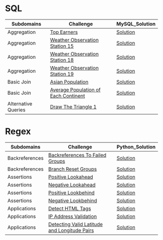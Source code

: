 # SQL
| Subdomains | Challenge | MySQL_Solution  |
| ------- | --- | --- |
| Aggregation | [Top Earners](https://www.hackerrank.com/challenges/earnings-of-employees/problem?isFullScreen=true)  | [Solution](https://github.com/cengiz1erg/HackerRank_Solutions/tree/main/SQL/Top_Earners.sql)  |
| Aggregation | [Weather Observation Station 15](https://www.hackerrank.com/challenges/weather-observation-station-15/problem?isFullScreen=true)  | [Solution](https://github.com/cengiz1erg/HackerRank_Solutions/blob/main/SQL/WeatherObservationStation15.sql)  |
| Aggregation | [Weather Observation Station 18](https://www.hackerrank.com/challenges/weather-observation-station-18/problem?isFullScreen=true)  | [Solution](https://github.com/cengiz1erg/HackerRank_Solutions/blob/main/SQL/WeatherObservationStation18.sql)  |
| Aggregation | [Weather Observation Station 19](https://www.hackerrank.com/challenges/weather-observation-station-19/problem?isFullScreen=true)  | [Solution](https://github.com/cengiz1erg/HackerRank_Solutions/blob/main/SQL/WeatherObservationStation19.sql)  |
| Basic Join | [Asian Population](https://www.hackerrank.com/challenges/asian-population/problem?isFullScreen=true)  | [Solution](https://github.com/cengiz1erg/HackerRank_Solutions/blob/main/SQL/AsianPopulation.sql)  |
| Basic Join | [Average Population of Each Continent](https://www.hackerrank.com/challenges/average-population-of-each-continent/problem?isFullScreen=true)  | [Solution](https://github.com/cengiz1erg/HackerRank_Solutions/blob/main/SQL/AveragePopulationofEachContinent.sql)  |
| Alternative Queries| [Draw The Triangle 1](https://www.hackerrank.com/challenges/draw-the-triangle-1/problem)  | [Solution](https://github.com/cengiz1erg/HackerRank_Solutions/blob/main/SQL/drawthetriangle1.sql)  |

# Regex
| Subdomains | Challenge | Python_Solution  |
| ------- | --- | --- |
| Backreferences | [Backreferences To Failed Groups](https://www.hackerrank.com/challenges/backreferences-to-failed-groups/problem?isFullScreen=true)  | [Solution](https://github.com/cengiz1erg/HackerRank_Solutions/blob/main/Regex/BackreferencesToFailedGroups.py) |
| Backreferences | [Branch Reset Groups](https://www.hackerrank.com/challenges/branch-reset-groups/problem?isFullScreen=true)  | [Solution](https://github.com/cengiz1erg/HackerRank_Solutions/blob/main/Regex/BranchResetGroups.php) |
| Assertions | [Positive Lookahead](https://www.hackerrank.com/challenges/positive-lookahead/problem?isFullScreen=true)  | [Solution](https://github.com/cengiz1erg/HackerRank_Solutions/blob/main/Regex/PositiveLookahead.py) |
| Assertions | [Negative Lookahead](https://www.hackerrank.com/challenges/negative-lookahead/problem?isFullScreen=true)  | [Solution](https://github.com/cengiz1erg/HackerRank_Solutions/blob/main/Regex/NegativeLookahead.py) |
| Assertions | [Positive Lookbehind](https://www.hackerrank.com/challenges/positive-lookbehind/problem?isFullScreen=true)  | [Solution](https://github.com/cengiz1erg/HackerRank_Solutions/blob/main/Regex/PositiveLookbehind.py) |
| Assertions | [Negative Lookbehind](https://www.hackerrank.com/challenges/negative-lookbehind/problem?isFullScreen=true)  | [Solution](https://github.com/cengiz1erg/HackerRank_Solutions/blob/main/Regex/NegativeLookbehind.py) |
| Applications | [Detect HTML Tags](https://www.hackerrank.com/challenges/detect-html-tags/problem?isFullScreen=true)  | [Solution](https://github.com/cengiz1erg/HackerRank_Solutions/blob/main/Regex/DetectHTMLTags.py) |
| Applications | [IP Address Validation](https://www.hackerrank.com/challenges/ip-address-validation/problem?isFullScreen=true)  | [Solution](https://github.com/cengiz1erg/HackerRank_Solutions/blob/main/Regex/IPAddressValidation.py) |
| Applications | [Detecting Valid Latitude and Longitude Pairs](https://www.hackerrank.com/challenges/detecting-valid-latitude-and-longitude/problem?isFullScreen=true)  | [Solution](https://github.com/cengiz1erg/HackerRank_Solutions/blob/main/Regex/DetectingValidLatitudeandLongitudePairs.py) |








